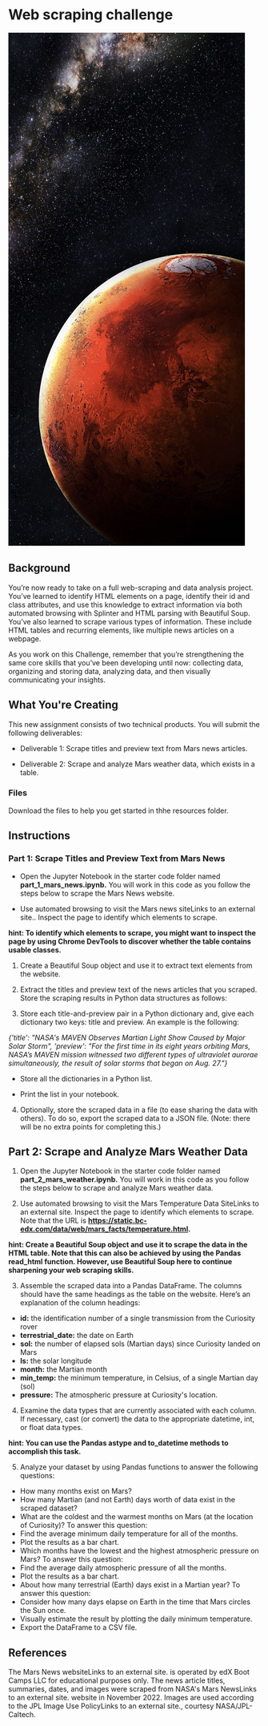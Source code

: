 # Web scraping challenge


![Mars planet](Resources/28e52c71c91e8fc3f4678a64f6bc0dfe.jpg)


## Background
You’re now ready to take on a full web-scraping and data analysis project. You’ve learned to identify HTML elements on a page, identify their id and class attributes, and use this knowledge to extract information via both automated browsing with Splinter and HTML parsing with Beautiful Soup. You’ve also learned to scrape various types of information. These include HTML tables and recurring elements, like multiple news articles on a webpage.

As you work on this Challenge, remember that you’re strengthening the same core skills that you’ve been developing until now: collecting data, organizing and storing data, analyzing data, and then visually communicating your insights.

## What You're Creating
This new assignment consists of two technical products. You will submit the following deliverables:

* Deliverable 1: Scrape titles and preview text from Mars news articles.

* Deliverable 2: Scrape and analyze Mars weather data, which exists in a table.

### Files
Download the files to help you get started in thhe resources folder.

## Instructions
### **Part 1: Scrape Titles and Preview Text from Mars News**

* Open the Jupyter Notebook in the starter code folder named **part_1_mars_news.ipynb.** You will work in this code as you follow the steps below to scrape the Mars News website.

* Use automated browsing to visit the Mars news siteLinks to an external site.. Inspect the page to identify which elements to scrape.

**hint: To identify which elements to scrape, you might want to inspect the page by using Chrome DevTools to discover whether the table contains usable classes.**

1. Create a Beautiful Soup object and use it to extract text elements from the website.

2. Extract the titles and preview text of the news articles that you scraped. Store the scraping results in Python data structures as follows:

3. Store each title-and-preview pair in a Python dictionary and, give each dictionary two keys: title and preview. An example is the following:

  *{'title': "NASA's MAVEN Observes Martian Light Show Caused by Major Solar Storm",
 'preview': "For the first time in its eight years orbiting Mars, NASA’s MAVEN mission witnessed two different types of ultraviolet aurorae simultaneously, the result of solar storms that began on Aug. 27."}*

* Store all the dictionaries in a Python list.

* Print the list in your notebook.

4. Optionally, store the scraped data in a file (to ease sharing the data with others). To do so, export the scraped data to a JSON file. (Note: there will be no extra points for completing this.)




## **Part 2: Scrape and Analyze Mars Weather Data**

1. Open the Jupyter Notebook in the starter code folder named **part_2_mars_weather.ipynb.** You will work in this code as you follow the steps below to scrape and analyze Mars weather data.

2. Use automated browsing to visit the Mars Temperature Data SiteLinks to an external site. Inspect the page to identify which elements to scrape. Note that the URL is **https://static.bc-edx.com/data/web/mars_facts/temperature.html.**

**hint: Create a Beautiful Soup object and use it to scrape the data in the HTML table. Note that this can also be achieved by using the Pandas read_html function. However, use Beautiful Soup here to continue sharpening your web scraping skills.**

3. Assemble the scraped data into a Pandas DataFrame. The columns should have the same headings as the table on the website. Here’s an explanation of the column headings:

* **id:** the identification number of a single transmission from the Curiosity rover
* **terrestrial_date:** the date on Earth
* **sol:** the number of elapsed sols (Martian days) since Curiosity landed on Mars
* **ls:** the solar longitude
* **month:** the Martian month
* **min_temp:** the minimum temperature, in Celsius, of a single Martian day (sol)
* **pressure:** The atmospheric pressure at Curiosity's location.
  
4. Examine the data types that are currently associated with each column. If necessary, cast (or convert) the data to the appropriate datetime, int, or float data types.

**hint: You can use the Pandas astype and to_datetime methods to accomplish this task.**

5. Analyze your dataset by using Pandas functions to answer the following questions:

* How many months exist on Mars?
* How many Martian (and not Earth) days worth of data exist in the scraped dataset?
* What are the coldest and the warmest months on Mars (at the location of Curiosity)? To answer this question:
* Find the average minimum daily temperature for all of the months.
* Plot the results as a bar chart.
* Which months have the lowest and the highest atmospheric pressure on Mars? To answer this question:
* Find the average daily atmospheric pressure of all the months.
* Plot the results as a bar chart.
* About how many terrestrial (Earth) days exist in a Martian year? To answer this question:
* Consider how many days elapse on Earth in the time that Mars circles the Sun once.
* Visually estimate the result by plotting the daily minimum temperature.
* Export the DataFrame to a CSV file.

## References
The Mars News websiteLinks to an external site. is operated by edX Boot Camps LLC for educational purposes only. The news article titles, summaries, dates, and images were scraped from NASA's Mars NewsLinks to an external site. website in November 2022. Images are used according to the JPL Image Use PolicyLinks to an external site., courtesy NASA/JPL-Caltech.
